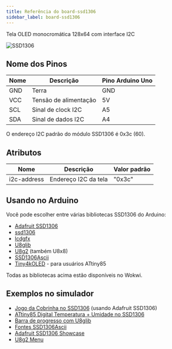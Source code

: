 ```yaml
---
title: Referência do board-ssd1306
sidebar_label: board-ssd1306
---
```


Tela OLED monocromática 128x64 com interface I2C

![SSD1306](https://raw.githubusercontent.com/wokwi/wokwi-boards/main/boards/ssd1306/board.svg)

## Nome dos Pinos

| Nome | Descrição             | Pino Arduino Uno |
| ---- | --------------------- | ---------------- |
| GND  | Terra                 | GND              |
| VCC  | Tensão de alimentação | 5V               |
| SCL  | Sinal de clock I2C    | A5               |
| SDA  | Sinal de dados I2C    | A4               |

O endereço I2C padrão do módulo SSD1306 é 0x3c (60).

## Atributos

| Nome        | Descrição            | Valor padrão  |
| ----------- | -------------------- | ------------- |
| i2c-address | Endereço I2C da tela | "0x3c"        |

## Usando no Arduino

Você pode escolher entre várias bibliotecas SSD1306 do Arduino:

- [Adafruit SSD1306](https://wokwi.com/projects/344892392214626898)
- [ssd1306](https://wokwi.com/projects/344894074741850707)
- [lcdgfx](https://wokwi.com/lexus2k/lcdgfx)
- [U8glib](https://github.com/olikraus/u8glib)
- [U8g2](https://github.com/olikraus/u8g2) (também U8x8)
- [SSD1306Ascii](https://github.com/greiman/SSD1306Ascii)
- [Tiny4kOLED](https://www.arduino.cc/reference/en/libraries/tiny4koled/) - para usuários ATtiny85

Todas as bibliotecas acima estão disponíveis no Wokwi.

## Exemplos no simulador

- [Jogo da Cobrinha no SSD1306](https://wokwi.com/projects/296135008348799496) (usando Adafruit SSD1306)
- [ATtiny85 Digital Temperatura + Umidade no SSD1306](https://wokwi.com/projects/292900020514980360)
- [Barra de progresso com U8glib](https://wokwi.com/projects/300867986768527882)
- [Fontes SSD1306Ascii](https://wokwi.com/projects/291197274604700168)
- [Adafruit SSD1306 Showcase](https://wokwi.com/projects/344892392214626898)
- [U8g2 Menu](https://wokwi.com/projects/291572875238834696)

